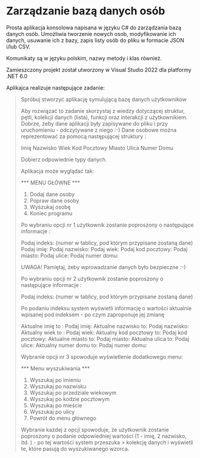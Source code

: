# Zarządzanie bazą danych osób
Prosta aplikacja konsolowa napisana w języku C# do zarządzania bazą danych osób. Umożliwia tworzenie nowych osob, modyfikowanie ich danych, usuwanie ich z bazy, zapis listy osób do pliku w formacie JSON i/lub CSV.

Komunikaty są w języku polskim, nazwy metody i klas również.

Zamieszczony projekt został utworzony w Visual Studio 2022 dla platformy .NET 6.0

Aplikajca realizuje następujące zadanie:
> Spróbuj stworzyć aplikację symulującą bazę danych użytkowników
> 
> Aby rozwiązać to zadanie skorzystaj z wiedzy dotyczącej struktur, pętli, kolekcji danych (lista), funkcji oraz interakcji z użytkownikiem.
> Dobrze, żeby dane aplikacji były zapisywane do pliku i przy uruchomieniu - odczytywane z niego :-)
> Dane osobowe można reprezentować za pomocą następującej struktury :
> 
> Imię
> Nazwisko
> Wiek
> Kod Pocztowy
> Miasto
> Ulica
> Numer Domu
> 
> Dobierz odpowiednie typy danych.
> 
> Aplikacja może wyglądać tak:
> 
> *** MENU GŁÓWNE ***
> 
> 1. Dodaj dane osoby
> 2. Popraw dane osoby
> 3. Wyszukaj osobę
> 4. Koniec programu
> 
> Po wybraniu opcji nr 1 użytkownik zostanie poproszony o następujące informacje :
> 
> Podaj indeks: (numer w tablicy, pod którym przypisane zostaną dane)
> Podaj imię:
> Podaj nazwisko:
> Podaj wiek:
> Podaj kod pocztowy:
> Podaj miasto:
> Podaj ulice:
> Podaj numer domu:
> 
> UWAGA! Pamiętaj, żeby wprowadzanie danych było bezpieczne :-)
> 
> Po wybraniu opcji nr 2 użytkownik zostanie poproszony o następujące informacje :
> 
> Podaj indeks: (numer w tablicy, pod którym przypisane zostaną dane)
> 
> Po podaniu indeksu system wyświetli informację o wartości aktualnie wpisanej pod indeksem - po czym zaproponuje jej zmianę
> 
> Aktualne imię to :
> Podaj imię:
> Aktualne nazwisko to:
> Podaj nazwisko:
> Aktualny wiek to :
> Podaj wiek:
> Aktualny kod pocztowy to:
> Podaj kod pocztowy:
> Aktualne miasto to:
> Podaj miasto:
> Aktualna ulica to:
> Podaj ulice:
> Aktualny numer domu to:
> Podaj numer domu:
> 
> 
> Wybranie opcji nr 3 spowoduje wyświetlenie dodatkowego menu:
> 
> *** Menu wyszukiwania ***
> 1. Wyszukaj po imieniu
> 2. Wyszukaj po nazwisku
> 3. Wyszukaj po przedziale wiekowym
> 4. Wyszukaj po kodzie pocztowym
> 5. Wyszukaj po mieście
> 6. Wyszukaj po ulicy
> 7. Powrót do menu głównego
> 
> Wybranie każdej z opcji spowoduje, że użytkownik zostanie poproszony o podanie odpowiedniej wartości (1 - imię, 2 nazwisko, itd. ) - po tej wartości system przeszuka > kolekcję danych i wyświetli te, które pasują do wyszukiwanego wzorca.

